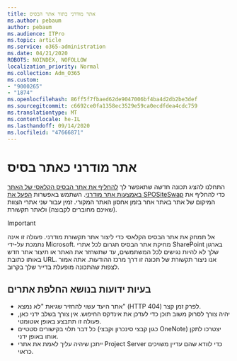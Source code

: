 ```yaml
---
title: אתר מודרני בתור אתר הבסיס
ms.author: pebaum
author: pebaum
ms.audience: ITPro
ms.topic: article
ms.service: o365-administration
ms.date: 04/21/2020
ROBOTS: NOINDEX, NOFOLLOW
localization_priority: Normal
ms.collection: Adm_O365
ms.custom:
- "9000265"
- "1874"
ms.openlocfilehash: 86ff5f7fbaed62de9047006bf4ba4d2db2be3def
ms.sourcegitcommit: c6692ce0fa1358ec3529e59ca0ecdfdea4cdc759
ms.translationtype: MT
ms.contentlocale: he-IL
ms.lasthandoff: 09/14/2020
ms.locfileid: "47666871"
---
```

# <a name="modern-site-as-root-site"></a>אתר מודרני כאתר בסיס

התחלנו להציג תכונה חדשה שתאפשר לך [להחליף את אתר הבסיס הקלאסי של האתר באמצעות אתר מודרני](https://docs.microsoft.com/sharepoint/modern-root-site). השתמש באפשרות [הפעל את SPOSiteSwap](https://docs.microsoft.com/powershell/module/sharepoint-online/invoke-spositeswap?view=sharepoint-ps) כדי להחליף את המיקום של אתר באתר אחר בזמן אחסון האתר המקורי. זמין עבור שני אתרי הצוות (שאינם מחוברים לקבוצה) ולאתר תקשורת.

>[!Important]
> אל תמחק את אתר הבסיס הקלאסי כדי ליצור אתר תקשורת מודרני. פעולה זו אינה נתמכת על-ידי Microsoft. מחיקת אתר הבסיס תגרום לכל אתרי SharePoint בארגון שלך לא להיות נגישים לכל המשתמשים, עד שתשחזר את האתר או תיצור אתר חדש באותו כתובת URL. אנו ניצור תקשורת של תכונה זו דרך מרכז ההודעות. אתה אמור לצפות שהתכונה מופעלת בדייר שלך בקרוב.

## <a name="known-issues-with-swapping-sites"></a>בעיות ידועות בנושא החלפת אתרים
- אתר היעד עשוי להחזיר שגיאת "לא נמצא" (HTTP 404) לפרק זמן קצר.
- יהיה צורך לסרוק משוב תוכן כדי לעדכן את אינדקס החיפוש. אין צורך בשלב ידני כאן, פעולה זו תתבצע באופן אוטומטי.
- כל דבר תלוי בקישורים סטטיים (כגון קבצי סינכרון וקבצי OneNote) יצטרכו לתקן אותו באופן ידני.
- ייתכן שיהיה עליך לאמת את אתרי Project Server כדי לוודא שהם עדיין משויכים כראוי. 
